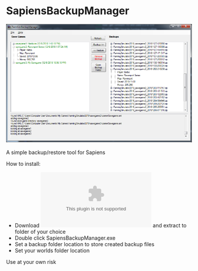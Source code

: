 # SapiensBackupManager

![screenshot](https://github.com/wriley/FarmSimBackupManager/blob/master/screenshot.png)

A simple backup/restore tool for Sapiens

How to install:
* Download ![SapiensBackupManager.zip](https://github.com/wriley/SapiensBackupManager/raw/master/download/SapiensBackupManager.zip) and extract to folder of your choice
* Double click SapiensBackupManager.exe
* Set a backup folder location to store created backup files
* Set your worlds folder location

Use at your own risk
